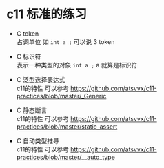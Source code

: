 # c11 标准的练习

- C token  
占词单位  如 `int a ;` 可以说 3 token

- C 标识符  
表示一种类型的对象 `int a ;` a 就算是标识符

- C 泛型选择表达式  
c11的特性 可以参考 https://github.com/atsvvx/c11-practices/blob/master/_Generic

- C 静态断言  
c11的特性 可以参考 https://github.com/atsvvx/c11-practices/blob/master/static_assert

- C 自动类型推导  
c11的特性 可以参考 https://github.com/atsvvx/c11-practices/blob/master/__auto_type